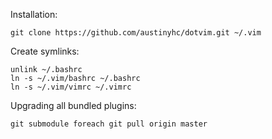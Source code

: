 Installation:

    git clone https://github.com/austinyhc/dotvim.git ~/.vim

Create symlinks:

    unlink ~/.bashrc
    ln -s ~/.vim/bashrc ~/.bashrc
    ln -s ~/.vim/vimrc ~/.vimrc

Upgrading all bundled plugins:

    git submodule foreach git pull origin master
